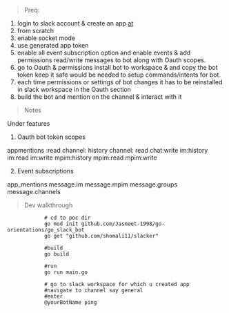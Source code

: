 > Preq:

1. login to slack account & create an app [at](https://api.slack.com/)
2. from scratch
3. enable socket mode
4. use generated app token
5. enable all event subscription option and enable events & add permissions read/write messages to bot along with Oauth scopes.
6. go to Oauth & permissions install bot to workspace & and copy the bot token keep it safe would be needed to setup commands/intents for bot.
7. each time permissions or settings of bot changes it has to be reinstalled in slack workspace in the Oauth section
8. build the bot and mention on the channel & interact with it

> Notes

Under features

1. Oauth bot token scopes

appmentions :read
channel: history
channel: read
chat:write
im:history
im:read
im:write
mpim:history
mpim:read
mpim:write

2. Event subscriptions

app_mentions
message.im
message.mpim
message.groups
message.channels

> Dev walkthrough

                # cd to poc dir
                go mod init github.com/Jasmeet-1998/go-orientations/go_slack_bot
                go get "github.com/shomali11/slacker"

                #build
                go build

                #run
                go run main.go

                # go to slack workspace for which u created app
                #navigate to channel say general
                #enter
                @yourBotName ping
